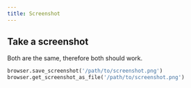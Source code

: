 ```yaml
---
title: Screenshot
---
```


## Take a screenshot

Both are the same, therefore both should work.

```python
browser.save_screenshot('/path/to/screenshot.png')
browser.get_screenshot_as_file('/path/to/screenshot.png')
```
